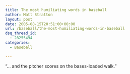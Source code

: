 ```yaml
---
title: The most humiliating words in baseball
author: Matt Stratton
layout: post
date: 2005-08-15T20:51:00+00:00
url: /baseball/the-most-humiliating-words-in-baseball
dsq_thread_id:
  - 28255494
categories:
  - Baseball

---
```

&#8220;&#8230; and the pitcher scores on the bases-loaded walk.&#8221;